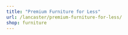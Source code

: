 ```yaml
---
title: "Premium Furniture for Less"
url: /lancaster/premium-furniture-for-less/
shop: furniture
---
```

